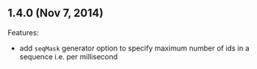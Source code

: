 ## 1.4.0 (Nov 7, 2014)

Features:

 - add `seqMask` generator option to specify maximum number of ids in a sequence i.e. per millisecond
